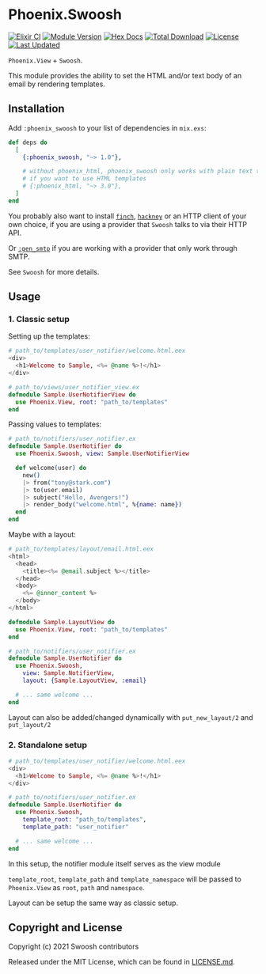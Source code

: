 # Phoenix.Swoosh

[![Elixir CI](https://github.com/swoosh/phoenix_swoosh/actions/workflows/elixir.yml/badge.svg)](https://github.com/swoosh/phoenix_swoosh/actions/workflows/elixir.yml)
[![Module Version](https://img.shields.io/hexpm/v/phoenix_swoosh.svg)](https://hex.pm/packages/phoenix_swoosh)
[![Hex Docs](https://img.shields.io/badge/hex-docs-lightgreen.svg)](https://hexdocs.pm/phoenix_swoosh/)
[![Total Download](https://img.shields.io/hexpm/dt/phoenix_swoosh.svg)](https://hex.pm/packages/phoenix_swoosh)
[![License](https://img.shields.io/hexpm/l/phoenix_swoosh.svg)](https://github.com/swoosh/phoenix_swoosh/blob/master/LICENSE)
[![Last Updated](https://img.shields.io/github/last-commit/swoosh/phoenix_swoosh.svg)](https://github.com/swoosh/phoenix_swoosh/commits/master)

`Phoenix.View` + `Swoosh`.

This module provides the ability to set the HTML and/or text body of an email by rendering templates.

## Installation

Add `:phoenix_swoosh` to your list of dependencies in `mix.exs`:

```elixir
def deps do
  [
    {:phoenix_swoosh, "~> 1.0"},

    # without phoenix_html, phoenix_swoosh only works with plain text templates
    # if you want to use HTML templates
    # {:phoenix_html, "~> 3.0"},
  ]
end
```

You probably also want to install [`finch`](https://hex.pm/packages/finch),
[`hackney`](https://hex.pm/packages/hackney) or an HTTP client of your own choice,
if you are using a provider that `Swoosh` talks to via their HTTP API.

Or [`:gen_smtp`](https://hex.pm/packages/gen_smtp) if you are working with a provider
that only work through SMTP.

See `Swoosh` for more details.

## Usage

### 1. Classic setup

Setting up the templates:

```eex
# path_to/templates/user_notifier/welcome.html.eex
<div>
  <h1>Welcome to Sample, <%= @name %>!</h1>
</div>
```

```elixir
# path_to/views/user_notifier_view.ex
defmodule Sample.UserNotifierView do
  use Phoenix.View, root: "path_to/templates"
end
```

Passing values to templates:

```elixir
# path_to/notifiers/user_notifier.ex
defmodule Sample.UserNotifier do
  use Phoenix.Swoosh, view: Sample.UserNotifierView

  def welcome(user) do
    new()
    |> from("tony@stark.com")
    |> to(user.email)
    |> subject("Hello, Avengers!")
    |> render_body("welcome.html", %{name: name})
  end
end
```

Maybe with a layout:

```eex
# path_to/templates/layout/email.html.eex
<html>
  <head>
    <title><%= @email.subject %></title>
  </head>
  <body>
    <%= @inner_content %>
  </body>
</html>
```

```elixir
defmodule Sample.LayoutView do
  use Phoenix.View, root: "path_to/templates"
end
```

```elixir
# path_to/notifiers/user_notifier.ex
defmodule Sample.UserNotifier do
  use Phoenix.Swoosh,
    view: Sample.NotifierView,
    layout: {Sample.LayoutView, :email}

  # ... same welcome ...
end
```

Layout can also be added/changed dynamically with `put_new_layout/2` and `put_layout/2`

### 2. Standalone setup

```eex
# path_to/templates/user_notifier/welcome.html.eex
<div>
  <h1>Welcome to Sample, <%= @name %>!</h1>
</div>
```

```elixir
# path_to/notifiers/user_notifier.ex
defmodule Sample.UserNotifier do
  use Phoenix.Swoosh,
    template_root: "path_to/templates",
    template_path: "user_notifier"

  # ... same welcome ...
end
```

In this setup, the notifier module itself serves as the view module

`template_root`, `template_path` and `template_namespace`
will be passed to `Phoenix.View` as `root`, `path` and `namespace`.

Layout can be setup the same way as classic setup.

## Copyright and License

Copyright (c) 2021 Swoosh contributors

Released under the MIT License, which can be found in [LICENSE.md](./LICENSE.md).
